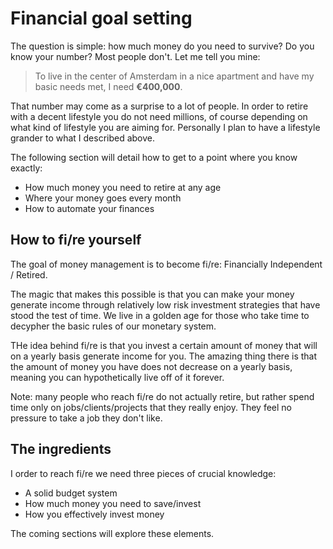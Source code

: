 # Financial goal setting

The question is simple: how much money do you need to survive? Do you know your number? Most people don't. Let me tell you mine:

> To live in the center of Amsterdam in a nice apartment and have my basic needs met, I need **€400,000**.

That number may come as a surprise to a lot of people. In order to retire with a decent lifestyle you do not need millions, of course depending on what kind of lifestyle you are aiming for. Personally I plan to have a lifestyle grander to what I described above.

The following section will detail how to get to a point where you know exactly:

- How much money you need to retire at any age
- Where your money goes every month
- How to automate your finances

## How to fi/re yourself

The goal of money management is to become fi/re: Financially Independent / Retired.

The magic that makes this possible is that you can make your money generate income through relatively low risk investment strategies that have stood the test of time. We live in a golden age for those who take time to decypher the basic rules of our monetary system.

THe idea behind fi/re is that you invest a certain amount of money that will on a yearly basis generate income for you. The amazing thing there is that the amount of money you have does not decrease on a yearly basis, meaning you can hypothetically live off of it forever.

Note: many people who reach fi/re do not actually retire, but rather spend time only on jobs/clients/projects that they really enjoy. They feel no pressure to take a job they don't like.

## The ingredients

I order to reach fi/re we need three pieces of crucial knowledge:

- A solid budget system
- How much money you need to save/invest
- How you effectively invest money

The coming sections will explore these elements.

